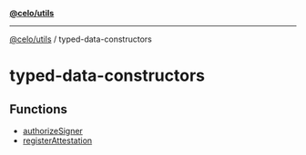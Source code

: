 [**@celo/utils**](../README.md)

***

[@celo/utils](../README.md) / typed-data-constructors

# typed-data-constructors

## Functions

- [authorizeSigner](functions/authorizeSigner.md)
- [registerAttestation](functions/registerAttestation.md)
